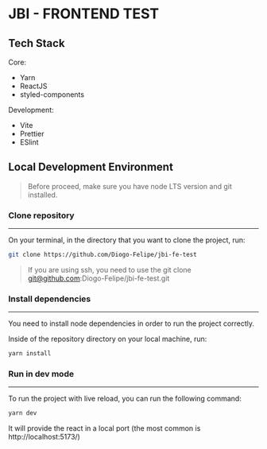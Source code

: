 # JBI - FRONTEND TEST

## Tech Stack

Core:

- Yarn
- ReactJS
- styled-components

Development:

- Vite
- Prettier
- ESlint

## Local Development Environment

> Before proceed, make sure you have node LTS version and git installed.

### Clone repository

---

On your terminal, in the directory that you want to clone the project, run:

```bash
git clone https://github.com/Diogo-Felipe/jbi-fe-test
```

> If you are using ssh, you need to use the git clone git@github.com:Diogo-Felipe/jbi-fe-test.git


### Install dependencies

---

You need to install node dependencies in order to run the project correctly.

Inside of the repository directory on your local machine, run:

```bash
yarn install
```

### Run in dev mode

---

To run the project with live reload, you can run the following command:

```bash
yarn dev
```

It will provide the react in a local port (the most common is http://localhost:5173/)
